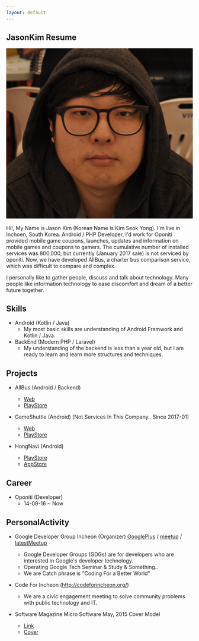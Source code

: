 ```yaml
---
layout: default
---
```


## JasonKim Resume

<img class="profile-picture" src="me.jpg">

Hi!, My Name is Jason Kim (Korean Name is Kim Seok Yong).
I'm live in Inchoen, South Korea.
Android / PHP Developer, I'd work for Oponiti provided mobile game coupons, launches, updates and information on mobile games and coupons to gamers. The cumulative number of installed services was 800,000, but currently (January 2017 sale) is not serviced by oponiti.
Now, we have developed AllBus, a charter bus comparison service, which was difficult to compare and complex.

I personally like to gather people, discuss and talk about technology. Many people like information technology to ease discomfort and dream of a better future together.

## Skills
- Android (Kotlin / Java)
  - My most basic skills are understanding of Android Framwork and Kotlin / Java.
- BackEnd (Modern PHP / Laravel)
  - My understanding of the backend is less than a year old, but I am ready to learn and learn more structures and techniques.

## Projects
- AllBus (Android / Backend)
   - [Web](http://allbus.kr)
   - [PlayStore](https://play.google.com/store/apps/details?id=com.allbus)

- GameShuttle (Android) [Not Services In This Company.. Since 2017-01]
   - [Web](http://gameshuttle.kr)
   - [PlayStore](https://play.google.com/store/apps/details?id=com.oponiti.gameshuttle)

- HongNavi (Android)
   - [PlayStore](https://play.google.com/store/apps/details?id=hongnavi.oponiti.com)
   - [AppStore](https://www.google.co.kr/url?sa=t&rct=j&q=&esrc=s&source=web&cd=2&ved=0ahUKEwiOwK2Ti7bVAhUMgLwKHeXeBNwQFgguMAE&url=https%3A%2F%2Fitunes.apple.com%2Fus%2Fapp%2Fhongnavi-easy-offline-map-for-hostels-in-seoul%2Fid1033076367%3Fmt%3D8&usg=AFQjCNG9Mxy7MXt6FFZx0-t31p1hYY9E3Q)

## Career
- Oponiti (Developer)
   - 14-09-16 ~ Now

## PersonalActivity
- Google Developer Group Incheon (Organizer) [GooglePlus](https://plus.google.com/communities/104783014618153871181) / 
[meetup](https://www.meetup.com/GDG-Incheon/) / 
[latestMeetup](https://sites.google.com/view/io-extended-incheon-17)
   - Google Developer Groups (GDGs) are for developers who are interested in Google's developer technology.
   - Operating Google Tech Seminar & Study & Something..
   - We are Catch phrase is "Coding For a Better World"

- Code For Incheon (http://codeforincheon.org/)
   - We are a civic engagement meeting to solve community problems with public technology and IT.

- Software Magazine Micro Software May, 2015 Cover Model
  - [Link](http://www.imaso.co.kr/?p=6171)
  - [Cover](http://book.daum.net/detail/book.do?bookid=DGT00026866116YE)
